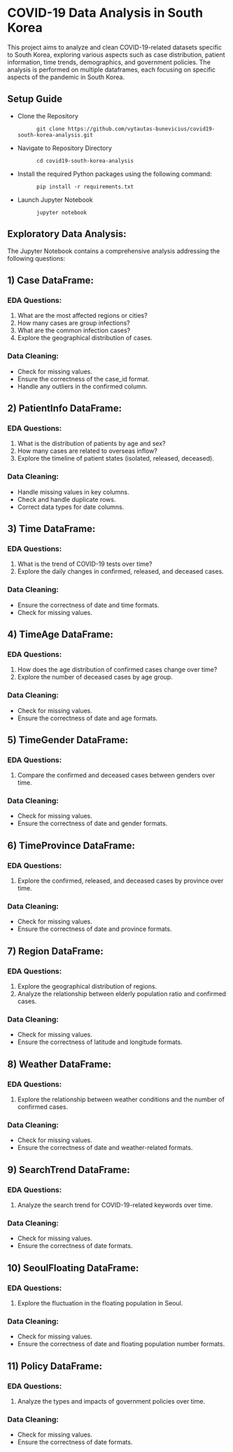 # COVID-19 Data Analysis in South Korea

This project aims to analyze and clean COVID-19-related datasets specific to South Korea, exploring various aspects such as case distribution, patient information, time trends, demographics, and government policies. The analysis is performed on multiple dataframes, each focusing on specific aspects of the pandemic in South Korea.

## Setup Guide

- Clone the Repository

            git clone https://github.com/vytautas-bunevicius/covid19-south-korea-analysis.git

- Navigate to Repository Directory

            cd covid19-south-korea-analysis

- Install the required Python packages using the following command:

            pip install -r requirements.txt
  
- Launch Jupyter Notebook

            jupyter notebook


## Exploratory Data Analysis:

The Jupyter Notebook contains a comprehensive analysis addressing the following questions:

## 1) Case DataFrame:

### EDA Questions:
1. What are the most affected regions or cities?
2. How many cases are group infections?
3. What are the common infection cases?
4. Explore the geographical distribution of cases.

### Data Cleaning:
- Check for missing values.
- Ensure the correctness of the case_id format.
- Handle any outliers in the confirmed column.

## 2) PatientInfo DataFrame:

### EDA Questions:
1. What is the distribution of patients by age and sex?
2. How many cases are related to overseas inflow?
3. Explore the timeline of patient states (isolated, released, deceased).

### Data Cleaning:
- Handle missing values in key columns.
- Check and handle duplicate rows.
- Correct data types for date columns.

## 3) Time DataFrame:

### EDA Questions:
1. What is the trend of COVID-19 tests over time?
2. Explore the daily changes in confirmed, released, and deceased cases.

### Data Cleaning:
- Ensure the correctness of date and time formats.
- Check for missing values.

## 4) TimeAge DataFrame:

### EDA Questions:
1. How does the age distribution of confirmed cases change over time?
2. Explore the number of deceased cases by age group.

### Data Cleaning:
- Check for missing values.
- Ensure the correctness of date and age formats.

## 5) TimeGender DataFrame:

### EDA Questions:
1. Compare the confirmed and deceased cases between genders over time.

### Data Cleaning:
- Check for missing values.
- Ensure the correctness of date and gender formats.

## 6) TimeProvince DataFrame:

### EDA Questions:
1. Explore the confirmed, released, and deceased cases by province over time.

### Data Cleaning:
- Check for missing values.
- Ensure the correctness of date and province formats.

## 7) Region DataFrame:

### EDA Questions:
1. Explore the geographical distribution of regions.
2. Analyze the relationship between elderly population ratio and confirmed cases.

### Data Cleaning:
- Check for missing values.
- Ensure the correctness of latitude and longitude formats.

## 8) Weather DataFrame:

### EDA Questions:
1. Explore the relationship between weather conditions and the number of confirmed cases.

### Data Cleaning:
- Check for missing values.
- Ensure the correctness of date and weather-related formats.

## 9) SearchTrend DataFrame:

### EDA Questions:
1. Analyze the search trend for COVID-19-related keywords over time.

### Data Cleaning:
- Check for missing values.
- Ensure the correctness of date formats.

## 10) SeoulFloating DataFrame:

### EDA Questions:
1. Explore the fluctuation in the floating population in Seoul.

### Data Cleaning:
- Check for missing values.
- Ensure the correctness of date and floating population number formats.

## 11) Policy DataFrame:

### EDA Questions:
1. Analyze the types and impacts of government policies over time.

### Data Cleaning:
- Check for missing values.
- Ensure the correctness of date formats.
